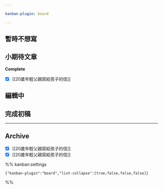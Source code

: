 ```yaml
---

kanban-plugin: board

---
```


## 暫時不想寫



## 小期待文章

**Complete**
- [x] [[20歲年輕父親寫給孩子的信]]


## 編輯中



## 完成初稿



***

## Archive

- [x] [[20歲年輕父親寫給孩子的信]]
- [x] [[20歲年輕父親寫給孩子的信]]

%% kanban:settings
```
{"kanban-plugin":"board","list-collapse":[true,false,false,false]}
```
%%